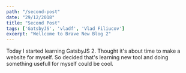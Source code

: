 ```yaml
---
path: "/second-post"
date: "29/12/2018"
title: "Second Post"
tags: ['GatsbyJS', 'vladf', 'Vlad Filiucov']
excerpt: "Wellcome to Brave New Blog 2"
---
```


Today I started learning GatsbyJS 2. Thought it's about time to make a website for myself. So decided that's learning new tool and doing something usefull for myself could be cool.

